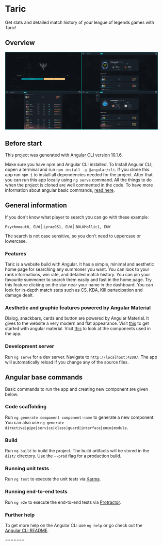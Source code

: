 # Taric

Get stats and detailed match history of your league of legends games with Taric!

## Overview

![image](./screenshots/1.png)

## Before start

This project was generated with [Angular CLI](https://github.com/angular/angular-cli) version 10.1.6.

Make sure you have npm and Angular CLI installed. To Install Angular CLI, oopen a terminal and run `npm install -g @angular/cli`.
If you clone this app run `npm i` to install all dependencies needed for the project. After that you can run this app locally using `ng serve` command.
All the things to do when the project is cloned are well commented in the code.
To have more information about angular basic commands, [read here](#angular-base-commands).

## General information

If you don't know what player to search you can go with these example:

`Psychonaut0, EUW` | `Lyrae051, EUW` | `BULKMollic1, EUW`

The search is not case sensitive, so you don't need to uppercase or lowercase.

### Features

Taric is a website build with Angular. It has a simple, minimal and aesthetic home page for searching any summoner you want. You can look to your rank informations, win rate, and 
detailed match history. You can pin your favourite summoner to search them easily and fast in the home page. Try this feature clicking on the star near your name in the dashboard.
You can look for in-depth match stats such as CS, KDA, Kill partecipation and damage dealt.

### Aesthetic and graphic features powered by Angular Material

Dialog, snackbars, cards and button are powered by Angular Material. It gives to the website a very modern and flat appearance.
Visit [this](https://material.angular.io/guide/getting-started) to get started with angular material.
Visit [this](https://material.angular.io/components/categories) to look at the components used in the app.

### Development server

Run `ng serve` for a dev server. Navigate to `http://localhost:4200/`. The app will automatically reload if you change any of the source files.

## Angular base commands

Basic commands to run the app and creating new component are given below.

### Code scaffolding

Run `ng generate component component-name` to generate a new component. You can also use `ng generate directive|pipe|service|class|guard|interface|enum|module`.

### Build

Run `ng build` to build the project. The build artifacts will be stored in the `dist/` directory. Use the `--prod` flag for a production build.

### Running unit tests

Run `ng test` to execute the unit tests via [Karma](https://karma-runner.github.io).

### Running end-to-end tests

Run `ng e2e` to execute the end-to-end tests via [Protractor](http://www.protractortest.org/).

### Further help

To get more help on the Angular CLI use `ng help` or go check out the [Angular CLI README](https://github.com/angular/angular-cli/blob/master/README.md).

=======


